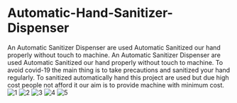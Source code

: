 # Automatic-Hand-Sanitizer-Dispenser
An Automatic Sanitizer Dispenser are used Automatic Sanitized our hand properly without touch to machine.
An Automatic Sanitizer Dispenser are used Automatic Sanitized our hand properly without touch to machine. To avoid covid-19 the main thing is to take precautions and sanitized your hand regularly. To sanitized automatically hand this project are used but due high cost people not afford it our aim is to provide machine with minimum cost.
![1](https://user-images.githubusercontent.com/84577788/119212890-f9b4a580-bad8-11eb-9a9d-10cf5d49f953.jpeg)
![2](https://user-images.githubusercontent.com/84577788/119213043-0be31380-bada-11eb-9f24-842d8627e20e.jpeg)
![3](https://user-images.githubusercontent.com/84577788/119213327-f0790800-badb-11eb-83d9-cf8e3e38bf13.jpeg)
![4](https://user-images.githubusercontent.com/84577788/119213387-4cdc2780-badc-11eb-9cb5-da159befd8b9.jpeg)
![5](https://user-images.githubusercontent.com/84577788/119213418-7e54f300-badc-11eb-8ae2-97ba5555e343.jpeg)
